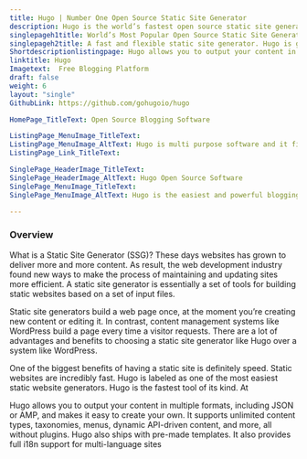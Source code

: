 ```yaml
---
title: Hugo | Number One Open Source Static Site Generator
description: Hugo is the world’s fastest open source static site generator and blogging platform. It’s written in Go (aka Golang) which is popular for its speed.
singlepageh1title: World’s Most Popular Open Source Static Site Generator
singlepageh2title: A fast and flexible static site generator. Hugo is great for content-driven websites, because it is completely dependency-free and is easy to get going.
Shortdescriptionlistingpage: Hugo allows you to output your content in multiple formats, including JSON or AMP, and makes it easy to create your own. It supports unlimited content types, taxonomies, menus, dynamic API-driven content, and more, all without plugins.
linktitle: Hugo
Imagetext:  Free Blogging Platform 
draft: false
weight: 6
layout: "single"
GithubLink: https://github.com/gohugoio/hugo

HomePage_TitleText: Open Source Blogging Software

ListingPage_MenuImage_TitleText: 
ListingPage_MenuImage_AltText: Hugo is multi purpose software and it fits in both blogging and CMS.
ListingPage_Link_TitleText: 

SinglePage_HeaderImage_TitleText: 
SinglePage_HeaderImage_AltText: Hugo Open Source Software
SinglePage_MenuImage_TitleText: 
SinglePage_MenuImage_AltText: Hugo is the easiest and powerful blogging platform.

---
```


### **Overview**

What is a Static Site Generator (SSG)? These days websites has grown to deliver more and more content. As result, the web development industry found new ways to make the process of maintaining and updating sites more efficient. A static site generator is essentially a set of tools for building static websites based on a set of input files.

Static site generators build a web page once, at the moment you’re creating new content or editing it. In contrast, content management systems like WordPress build a page every time a visitor requests. There are a lot of advantages and benefits to choosing a static site generator like Hugo over a system like WordPress.

One of the biggest benefits of having a static site is definitely speed. Static websites are incredibly fast. Hugo is labeled as one of the most easiest static website generators. Hugo is the fastest tool of its kind. At

Hugo allows you to output your content in multiple formats, including JSON or AMP, and makes it easy to create your own. It supports unlimited content types, taxonomies, menus, dynamic API-driven content, and more, all without plugins. Hugo also ships with pre-made templates. It also provides full i18n support for multi-language sites
